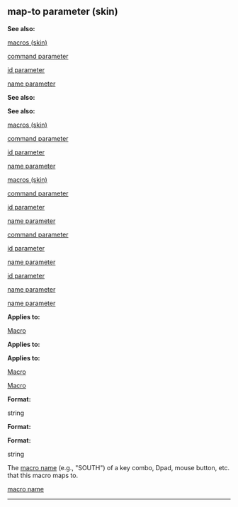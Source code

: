 

 map-to parameter (skin)
-------------------------




**See also:** 


[macros (skin)](#/{skin}/macros) 

[command parameter](#/{skin}/param/command) 

[id parameter](#/{skin}/param/id) 

[name parameter](#/{skin}/param/name) 






**See also:** 

**See also:**

[macros (skin)](#/{skin}/macros) 

[command parameter](#/{skin}/param/command) 

[id parameter](#/{skin}/param/id) 

[name parameter](#/{skin}/param/name) 




[macros (skin)](#/{skin}/macros)

[command parameter](#/{skin}/param/command) 

[id parameter](#/{skin}/param/id) 

[name parameter](#/{skin}/param/name) 



[command parameter](#/{skin}/param/command)

[id parameter](#/{skin}/param/id) 

[name parameter](#/{skin}/param/name) 


[id parameter](#/{skin}/param/id)

[name parameter](#/{skin}/param/name) 

[name parameter](#/{skin}/param/name)


**Applies to:** 


[Macro](#/{skin}/control/macro) 



**Applies to:** 

**Applies to:**

[Macro](#/{skin}/control/macro) 

[Macro](#/{skin}/control/macro)


**Format:** 


 string
 


**Format:** 

**Format:**

 string


 The
 [macro name](#/{skin}/macros) 
 (e.g., "SOUTH") of a key combo, Dpad, mouse button, etc. that this macro maps to.



[macro name](#/{skin}/macros)


---


